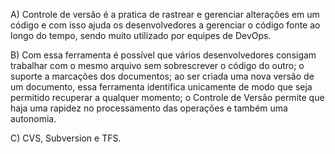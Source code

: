 A)	Controle de versão é a pratica de rastrear e gerenciar alterações em um código e com isso ajuda os desenvolvedores a gerenciar o código fonte ao longo do tempo, sendo muito utilizado por equipes de DevOps.

B)	Com essa ferramenta é possível que vários desenvolvedores consigam trabalhar com o mesmo arquivo sem sobrescrever o código do outro; o suporte a marcações dos documentos; ao ser criada uma nova versão de um documento, essa ferramenta identifica unicamente de modo que seja permitido recuperar a qualquer momento;  o Controle de Versão permite que haja uma rapidez no processamento das operações e também uma autonomia.

C)	CVS, Subversion e TFS.
